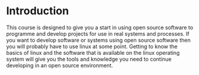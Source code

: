 # Introduction

This course is designed to give you a start in using open source software to programme and develop projects for use in real systems and processes. If you want to develop software or systems using open source software then you will probably have to use linux at some point. Getting to know the basics of linux and the software that is available on the linux operating system will give you the tools and knowledge you need to continue developing in an open source environment.


